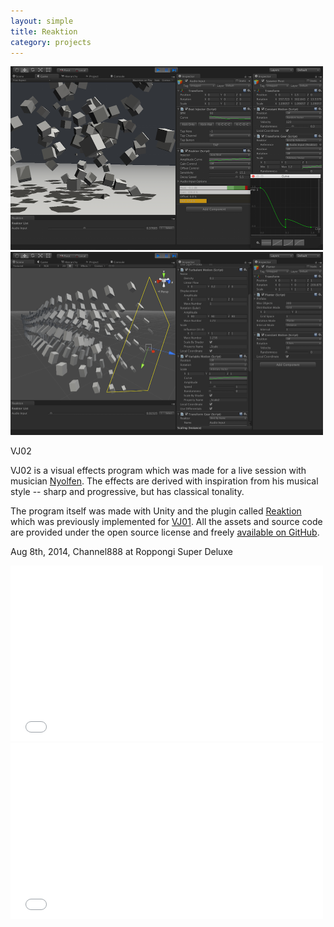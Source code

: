 ```yaml
---
layout: simple
title: Reaktion
category: projects
---
```


<img src="/images/2014-08-15-reaktion-1.png" width="500" />

<img src="/images/2014-08-15-reaktion-2.png" width="500" />

VJ02

VJ02 is a visual effects program which was made for a live session with musician [Nyolfen][Nyolfen]. The effects are derived with inspiration from his musical style -- sharp and progressive, but has classical tonality.

The program itself was made with Unity and the plugin called [Reaktion][Reaktion] which was previously implemented for [VJ01][VJ01]. All the assets and source code are provided under the open source license and freely [available on GitHub][GitHub].

Aug 8th, 2014, Channel888 at Roppongi Super Deluxe

<iframe width="500" height="281" src="//www.youtube.com/embed/jg0v-8Zb-qo?rel=0" frameborder="0" allowfullscreen></iframe>

<iframe src="//player.vimeo.com/video/104780871" width="500" height="281" frameborder="0" webkitallowfullscreen mozallowfullscreen allowfullscreen></iframe>

[Nyolfen]:  https://soundcloud.com/nyolfen
[Reaktion]: https://github.com/keijiro/Reaktion
[VJ01]:     http://keijiro.github.io/projects/vj01.html
[GitHub]:   https://github.com/keijiro/VJ02
